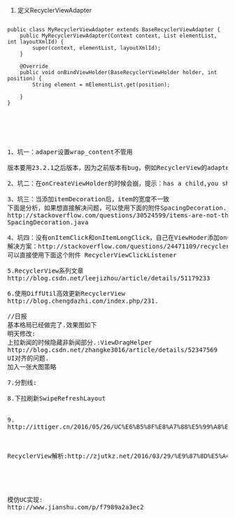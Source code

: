 1. 定义RecyclerViewAdapter
<pre>
<code>
public class MyRecyclerViewAdapter extends BaseRecyclerViewAdapter<String> {
    public MyRecyclerViewAdapter(Context context, List<String> elementList, int layoutXmlId) {
        super(context, elementList, layoutXmlId);
    }

    @Override
    public void onBindViewHolder(BaseRecyclerViewHolder holder, int position) {
        String element = mElementList.get(position);

    }
}
</code>
<pre>




1、坑一：adaper设置wrap_content不管用

版本要用23.2.1之后版本，因为之前版本有bug，例如RecyclerView的adapter，设置wrap_conent不管用

2、坑二：在onCreateViewHolder的时候会崩，提示：has a child,you shou remove 

3、坑三：当添加itemDecoration后，item的宽度不一致
下面是分析，如果想直接解决问题，可以使用下面的附件SpacingDecoration.java
http://stackoverflow.com/questions/30524599/items-are-not-the-same-width-when-using-recyclerview-gridlayoutmanager-to-make-c
SpacingDecoration.java

4、坑四：没有onItemClick和onItemLongClick，自己在ViewHoder添加onClickListenner吧，getPosition()、getLayoutPosition()、getAdapterPosition()还各种问题，获取不到position。
解决方案：http://stackoverflow.com/questions/24471109/recyclerview-onclick/26196831#26196831
可以直接使用下面这个附件 RecyclerViewClickListener

5.RecyclerView系列文章
http://blog.csdn.net/leejizhou/article/details/51179233

6.使用DiffUtil高效更新RecyclerView
http://blog.chengdazhi.com/index.php/231.

//日报
基本格局已经做完了.效果图如下
明天修改:
上拉新闻的时候隐藏非新闻部分.:ViewDragHelper
http://blog.csdn.net/zhangke3016/article/details/52347569
UI对齐的问题.
加入一张大图策略

7.分割线:

8.下拉刷新SwipeRefreshLayout


9.
http://ittiger.cn/2016/05/26/UC%E6%B5%8F%E8%A7%88%E5%99%A8%E9%A6%96%E9%A1%B5%E6%BB%91%E5%8A%A8%E5%8A%A8%E7%94%BB%E5%AE%9E%E7%8E%B0/



RecyclerView解析:http://zjutkz.net/2016/03/29/%E9%87%8D%E5%A4%8D%E9%80%A0%E8%BD%AE%E5%AD%90%E4%B9%9F%E6%98%AF%E6%9C%89%E6%84%8F%E4%B9%89%E7%9A%84%EF%BC%81PowerfulRecyclerView%E4%BD%BF%E7%94%A8%E6%8C%87%E5%AF%BC%E5%92%8C%E6%BA%90%E7%A0%81%E5%88%86%E6%9E%90/





模仿UC实现:
http://www.jianshu.com/p/f7989a2a3ec2



























